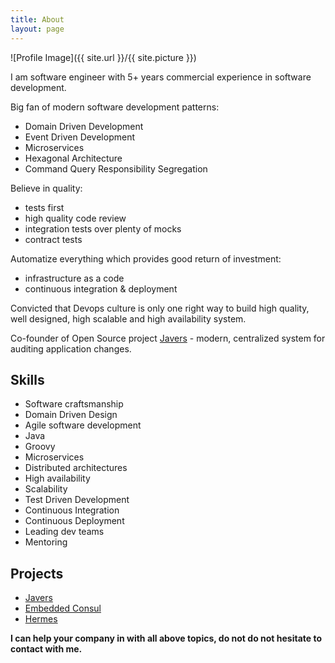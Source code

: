 ```yaml
---
title: About
layout: page
---
```

![Profile Image]({{ site.url }}/{{ site.picture }})

<p>I am software engineer with 5+ years commercial experience in software development.</p>
<p>Big fan of modern software development patterns:
<ul class="skill-list">
	<li>Domain Driven Development</li>
	<li>Event Driven Development</li>
	<li>Microservices</li>
	<li>Hexagonal Architecture</li>
	<li>Command Query Responsibility Segregation</li>
</ul></p>

<p>Believe in quality:
<ul class="skill-list">
	<li>tests first</li>
	<li>high quality code review</li>  
	<li>integration tests over plenty of mocks</li>
	<li>contract tests</li>
</ul></p>

<p>Automatize everything which provides good return of investment:
<ul class="skill-list">
  <li>infrastructure as a code</li>
	<li>continuous integration & deployment</li>
</ul></p>

<p>Convicted that Devops culture is only one right way to build high quality, well designed, high scalable and high
availability system.</p>
<p>Co-founder of Open Source project <a href="https://github.com/javers/javers">Javers</a> - modern,
centralized system for auditing application changes.</p>


<h2>Skills</h2>
<ul class="skill-list">
	<li>Software craftsmanship</li>
	<li>Domain Driven Design</li>
	<li>Agile software development</li>
	<li>Java</li>
	<li>Groovy</li>
	<li>Microservices</li>
	<li>Distributed architectures</li>
	<li>High availability</li>
	<li>Scalability</li>
	<li>Test Driven Development</li>
	<li>Continuous Integration</li>
	<li>Continuous Deployment</li>
	<li>Leading dev teams</li>
	<li>Mentoring</li>
</ul>

<h2>Projects</h2>
<ul>
	<li><a href="https://github.com/javers/javers">Javers</a></li>
	<li><a href="https://github.com/pszymczyk/embedded-consul">Embedded Consul</a></li>
	<li><a href="https://github.com/allegro/hermes">Hermes</a></li>
</ul>

<p><b>I can help your company in with all above topics, do not do not hesitate to contact with me.</b></p>
